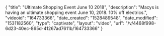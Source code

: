 {
    "title": "Ultimate Shopping Event June 10 2018",
    "description": "Macys is having an ultimate shopping event June 10, 2018. 10% off electrics.",
    "videoid": "164733366",
    "date_created": "1528489548",
    "date_modified": "1531182560",
    "type": "captivate",
    "layout": "video",
    "url": "\/v\/4468f998-6d23-40ec-865d-41267ad7611b\/164733366"
}